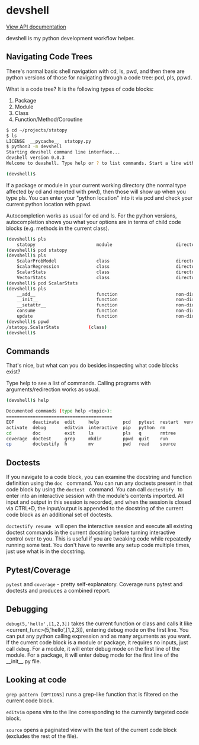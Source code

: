 # devshell

[View API documentation](http://htmlpreview.github.io/?https://github.com/mmiguel6288code/devshell/blob/master/docs/devshell/index.html)

devshell is my python development workflow helper.

## Navigating Code Trees

There's normal basic shell navigation with cd, ls, pwd, and then there are python versions of those for navigating through a code tree: pcd, pls, ppwd.

What is a code tree? It is the following types of code blocks:

1. Package
2. Module
3. Class
4. Function/Method/Coroutine

```bash
$ cd ~/projects/statopy
$ ls
LICENSE  __pycache__  statopy.py
$ python3 -m devshell
Starting devshell command line interface...
devshell version 0.0.3
Welcome to devshell. Type help or ? to list commands. Start a line with ! to execute a shell command in a sub-shell (does not retain environmental variables).

(devshell)$                                                                                         
```
If a package or module in your current working directory (the normal type affected by cd and reported with pwd), then those will show up when you type pls.
You can enter your "python location" into it via pcd and check your current python location with ppwd.

Autocompletion works as usual for cd and ls.
For the python versions, autocompletion shows you what your options are in terms of child code blocks (e.g. methods in the current class).

```bash
(devshell)$ pls                                                                                                                                                                                   
    statopy                       module                        directory
(devshell)$ pcd statopy                                                                                                                                                                           
(devshell)$ pls                                                                                                                                                                                   
    ScalarProbModel               class                         directory
    ScalarRegression              class                         directory
    ScalarStats                   class                         directory
    VectorStats                   class                         directory
(devshell)$ pcd ScalarStats                                                                                                                                                                       
(devshell)$ pls                                                                                                                                                                                   
    __add__                       function                      non-directory
    __init__                      function                      non-directory
    __setattr__                   function                      non-directory
    consume                       function                      non-directory
    update                        function                      non-directory
(devshell)$ ppwd                                                                                                                                                                                  
/statopy.ScalarStats           (class)
(devshell)$  
```

## Commands

That's nice, but what can you do besides inspecting what code blocks exist?

Type help to see a list of commands. Calling programs with arguments/redirection works as usual.

```bash
(devshell)$ help                                                                                                                                                                                  

Documented commands (type help <topic>):
========================================
EOF       deactivate  edit     help         pcd   pytest  restart  venv
activate  debug       editvim  interactive  pip   python  rm     
cd        doc         exit     ls           pls   q       rmtree 
coverage  doctest     grep     mkdir        ppwd  quit    run    
cp        doctestify  h        mv           pwd   read    source 
```

## Doctests
If you navigate to a code block, you can examine the docstring and function definition using the ```doc ``` command.
You can run any doctests present in that code block by using the ```doctest ``` command.
You can call ```doctestify ``` to enter into an interactive session with the module's contents imported. All input and output in this session is recorded, and when the session is closed via CTRL+D, the input/output is appended to the docstring of the current code block as an additional set of doctests.

```doctestify resume ``` will open the interactive session and execute all existing doctest commands in the current docstring before turning interactive control over to you. This is useful if you are tweaking code while repeatedly running some test. You don't have to rewrite any setup code multiple times, just use what is in the docstring.

## Pytest/Coverage
```pytest``` and ```coverage``` - pretty self-explanatory. Coverage runs pytest and doctests and produces a combined report.

## Debugging
```debug(5,'hello',[1,2,3])```  takes the current function or class and calls it like <current_func>(5,'hello',[1,2,3]), entering debug mode on the first line. You can put any python calling expression and as many arguments as you want.
If the current code block is a module or package, it requires no inputs, just call ```debug```. For a module, it will enter debug mode on the first line of the module. For a package, it will enter debug mode for the first line of the \_\_init\_\_.py file.


## Looking at code 
```grep pattern [OPTIONS]``` runs a grep-like function that is filtered on the current code block.

```editvim``` opens vim to the line corresponding to the currently targeted code block.

```source``` opens a paginated view with the text of the current code block (excludes the rest of the file).

